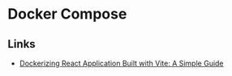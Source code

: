 # Docker Compose

## Links

- [Dockerizing React Application Built with Vite: A Simple Guide](https://thedkpatel.medium.com/dockerizing-react-application-built-with-vite-a-simple-guide-4c41eb09defa)